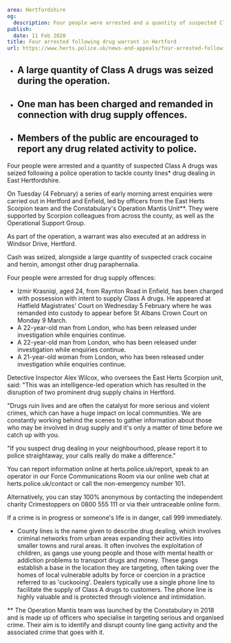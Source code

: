 ```yaml
area: Hertfordshire
og:
  description: Four people were arrested and a quantity of suspected Class A drugs was seized following a police operation to tackle county lines* drug dealing in East Hertfordshire.
publish:
  date: 11 Feb 2020
title: Four arrested following drug warrant in Hertford
url: https://www.herts.police.uk/news-and-appeals/four-arrested-following-drug-warrant-in-hertford-1939a
```

* ## A large quantity of Class A drugs was seized during the operation.

 * ## One man has been charged and remanded in connection with drug supply offences.

 * ## Members of the public are encouraged to report any drug related activity to police.

Four people were arrested and a quantity of suspected Class A drugs was seized following a police operation to tackle county lines* drug dealing in East Hertfordshire.

On Tuesday (4 February) a series of early morning arrest enquiries were carried out in Hertford and Enfield, led by officers from the East Herts Scorpion team and the Constabulary's Operation Mantis Unit**. They were supported by Scorpion colleagues from across the county, as well as the Operational Support Group.

As part of the operation, a warrant was also executed at an address in Windsor Drive, Hertford.

Cash was seized, alongside a large quantity of suspected crack cocaine and heroin, amongst other drug paraphernalia.

Four people were arrested for drug supply offences:

 * Izmir Krasniqi, aged 24, from Raynton Road in Enfield, has been charged with possession with intent to supply Class A drugs. He appeared at Hatfield Magistrates' Court on Wednesday 5 February where he was remanded into custody to appear before St Albans Crown Court on Monday 9 March.
 * A 22-year-old man from London, who has been released under investigation while enquiries continue.
 * A 22-year-old man from London, who has been released under investigation while enquiries continue.
 * A 21-year-old woman from London, who has been released under investigation while enquiries continue.

Detective Inspector Alex Wilcox, who oversees the East Herts Scorpion unit, said: "This was an intelligence-led operation which has resulted in the disruption of two prominent drug supply chains in Hertford.

"Drugs ruin lives and are often the catalyst for more serious and violent crimes, which can have a huge impact on local communities. We are constantly working behind the scenes to gather information about those who may be involved in drug supply and it's only a matter of time before we catch up with you.

"If you suspect drug dealing in your neighbourhood, please report it to police straightaway, your calls really do make a difference."

You can report information online at herts.police.uk/report, speak to an operator in our Force Communications Room via our online web chat at herts.police.uk/contact or call the non-emergency number 101.

Alternatively, you can stay 100% anonymous by contacting the independent charity Crimestoppers on 0800 555 111 or via their untraceable online form.

If a crime is in progress or someone's life is in danger, call 999 immediately.

* County lines is the name given to describe drug dealing, which involves criminal networks from urban areas expanding their activities into smaller towns and rural areas. It often involves the exploitation of children, as gangs use young people and those with mental health or addiction problems to transport drugs and money. These gangs establish a base in the location they are targeting, often taking over the homes of local vulnerable adults by force or coercion in a practice referred to as 'cuckooing'. Dealers typically use a single phone line to facilitate the supply of Class A drugs to customers. The phone line is highly valuable and is protected through violence and intimidation.

** The Operation Mantis team was launched by the Constabulary in 2018 and is made up of officers who specialise in targeting serious and organised crime. Their aim is to identify and disrupt county line gang activity and the associated crime that goes with it.
